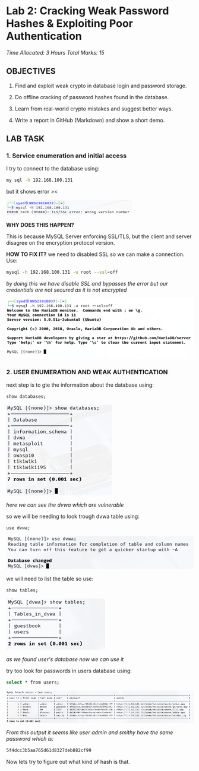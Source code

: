 # Lab 2: Cracking Weak Password Hashes & Exploiting Poor Authentication

*Time Allocated: 3 Hours
Total Marks: 15* 

## OBJECTIVES
1. Find and exploit weak crypto in database login and password storage.

2. Do offline cracking of password hashes found in the database.

3. Learn from real-world crypto mistakes and suggest better ways.

4. Write a report in GitHub (Markdown) and show a short demo.

## LAB TASK
### 1. Service enumeration and initial access
I try to connect to the database using:
 ```bash 
 my sql -h 192.168.100.131
 ```
but it shows error ><

![alt text](image-1.png)

**WHY DOES THIS HAPPEN?**

This is because  MySQL Server  enforcing SSL/TLS, but the client and server disagree on the encryption protocol version.

**HOW TO FIX IT?**
we need to disabled SSL so we can make a connection. Use:

```bash
mysql -h 192.168.100.131 -u root --ssl=off
```
*by doing this we have disable SSL and bypasses the error but our credentials are not secured as it is not encrypted*

![alt text](image-2.png)

### 2. USER ENUMERATION AND WEAK AUTHENTICATION

next step is to gte the information about the database using:

```bash
show databases;
```
![alt text](image-3.png)

*here we can see the dvwa which are vulnerable*

so we will be needing to look trough dvwa table using:

```bash 
use dvwa;
```

![alt text](image-4.png)

we will need to list the table so use:

```bash
show tables;
```

![alt text](image-5.png)

*as we found user's database now we can use it*

try too look for passwords in users database using:

```bash
select * from users;
```

![alt text](image-7.png)

*From this output it seems like user admin and smithy have the same password which is:*

```bash
5f4dcc3b5aa765d61d8327deb882cf99
```

Now lets try to figure out what kind of hash is that.
